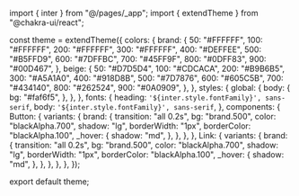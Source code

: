 import { inter } from "@/pages/_app";
import { extendTheme } from "@chakra-ui/react";

const theme = extendTheme({
  colors: {
    brand: {
      50: "#FFFFFF",
      100: "#FFFFFF",
      200: "#FFFFFF",
      300: "#FFFFFF",
      400: "#DEFFEE",
      500: "#B5FFD9",
      600: "#7DFFBC",
      700: "#45FF9F",
      800: "#0DFF83",
      900: "#00D467",
    },
    beige: {
      50: "#D7D5D4",
      100: "#CDCACA",
      200: "#B9B6B5",
      300: "#A5A1A0",
      400: "#918D8B",
      500: "#7D7876",
      600: "#605C5B",
      700: "#434140",
      800: "#262524",
      900: "#0A0909",
    },
  },
  styles: {
    global: {
      body: {
        bg: "#faf6f5",
      },
    },
  },
  fonts: {
    heading: `'${inter.style.fontFamily}', sans-serif`,
    body: `'${inter.style.fontFamily}', sans-serif`,
  },
  components: {
    Button: {
      variants: {
        brand: {
          transition: "all 0.2s",
          bg: "brand.500",
          color: "blackAlpha.700",
          shadow: "lg",
          borderWidth: "1px",
          borderColor: "blackAlpha.100",
          _hover: {
            shadow: "md",
          },
        },
      },
    },
    Link: {
      variants: {
        brand: {
          transition: "all 0.2s",
          bg: "brand.500",
          color: "blackAlpha.700",
          shadow: "lg",
          borderWidth: "1px",
          borderColor: "blackAlpha.100",
          _hover: {
            shadow: "md",
          },
        },
      },
    },
  },
});

export default theme;
